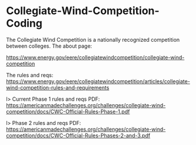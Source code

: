 # Collegiate-Wind-Competition-Coding
The Collegiate Wind Competition is a nationally recognized competition between colleges.
The about page:

https://www.energy.gov/eere/collegiatewindcompetition/collegiate-wind-competition

The rules and reqs:
https://www.energy.gov/eere/collegiatewindcompetition/articles/collegiate-wind-competition-rules-and-requirements

l> Current Phase 1 rules and reqs PDF:
https://americanmadechallenges.org/challenges/collegiate-wind-competition/docs/CWC-Official-Rules-Phase-1.pdf

l> Phase 2 rules and reqs PDF:
https://americanmadechallenges.org/challenges/collegiate-wind-competition/docs/CWC-Official-Rules-Phases-2-and-3.pdf
